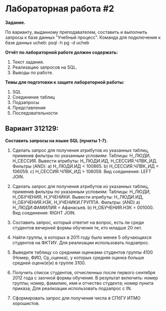 # Лабораторная работа #2

**Задание.**

По варианту, выданному преподавателем, составить и выполнить запросы к базе данных "Учебный процесс".
Команда для подключения к базе данных ucheb:
psql -h pg -d ucheb

**Отчёт по лабораторной работе должен содержать:**

1. Текст задания.
2. Реализацию запросов на SQL.
3. Выводы по работе.

**Темы для подготовки к защите лабораторной работы:**

1. SQL
2. Соединение таблиц
3. Подзапросы
4. Представления
5. Последовательности

## Вариант 312129:

**Составить запросы на языке SQL (пункты 1-7).**

1. Сделать запрос для получения атрибутов из указанных таблиц, применив фильтры по указанным условиям:
Таблицы: Н_ЛЮДИ, Н_СЕССИЯ.
Вывести атрибуты: Н_ЛЮДИ.ИД, Н_СЕССИЯ.ЧЛВК_ИД.
Фильтры (AND):
a) Н_ЛЮДИ.ИД < 100865.
b) Н_СЕССИЯ.ЧЛВК_ИД < 106059.
c) Н_СЕССИЯ.ЧЛВК_ИД > 106059.
Вид соединения: LEFT JOIN.

3. Сделать запрос для получения атрибутов из указанных таблиц, применив фильтры по указанным условиям:
Таблицы: Н_ЛЮДИ, Н_ОБУЧЕНИЯ, Н_УЧЕНИКИ.
Вывести атрибуты: Н_ЛЮДИ.ИД, Н_ОБУЧЕНИЯ.НЗК, Н_УЧЕНИКИ.ГРУППА.
Фильтры: (AND)
a) Н_ЛЮДИ.ФАМИЛИЯ = Афанасьев.
b) Н_ОБУЧЕНИЯ.НЗК = 001000.
Вид соединения: RIGHT JOIN.
3. Составить запрос, который ответит на вопрос, есть ли среди студентов вечерней формы обучения те, кто младше 20 лет.
4. Найти группы, в которых в 2011 году было менее 5 обучающихся студентов на ФКТИУ.
Для реализации использовать подзапрос.
5. Выведите таблицу со средними оценками студентов группы 4100 (Номер, ФИО, Ср_оценка), у которых средняя оценка больше средней оценк(е|и) в группе 3100.
6. Получить список студентов, отчисленных после первого сентября 2012 года с заочной формы обучения. В результат включить:
номер группы;
номер, фамилию, имя и отчество студента;
номер пункта приказа;
Для реализации использовать подзапрос с IN.
7. Сформировать запрос для получения числа в СПбГУ ИТМО хорошистов.
